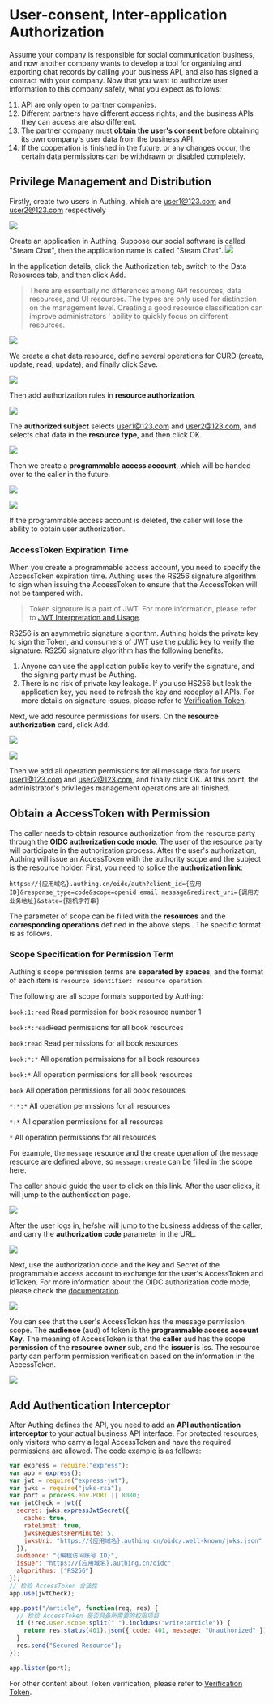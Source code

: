 # User-consent, Inter-application Authorization

<LastUpdated/>

Assume your company is responsible for social communication business, and now another company wants to develop a tool for organizing and exporting chat records by calling your business API, and also has signed a contract with your company. Now that you want to authorize user information to this company safely, what you expect as follows:

11. API are only open to partner companies.
12. Different partners have different access rights, and the business APIs they can access are also different.
13. The partner company must **obtain the user's consent** before obtaining its own company's user data from the business API.
14. If the cooperation is finished in the future, or any changes occur, the certain data permissions can be withdrawn or disabled completely.

## Privilege Management and Distribution

Firstly, create two users in Authing, which are user1@123.com and user2@123.com respectively

![](~@imagesZhCn/guides/authorization/create-user-1.png)

Create an application in Authing. Suppose our social software is called "Steam Chat", then the application name is called "Steam Chat".
![](~@imagesZhCn/guides/authorization/create-app.png)

In the application details, click the Authorization tab, switch to the Data Resources tab, and then click Add.

> There are essentially no differences among API resources, data resources, and UI resources. The types are only used for distinction on the management level. Creating a good resource classification can improve administrators ' ability to quickly focus on different resources.

![](~@imagesZhCn/guides/authorization/add-resource.png)

We create a chat data resource, define several operations for CURD (create, update, read, update), and finally click Save.

![](~@imagesZhCn/guides/authorization/add-resource-action.png)

Then add authorization rules in **resource authorization**.

![](~@imagesZhCn/guides/authorization/create-acl-1.png)

The **authorized subject** selects user1@123.com and user2@123.com, and selects chat data in the **resource type**, and then click OK.

![](~@imagesZhCn/guides/authorization/create-acl-2.png)

Then we create a **programmable access account**, which will be handed over to the caller in the future.

![](~@imagesZhCn/guides/authorization/create-programmatic-account-1.png)

![](~@imagesZhCn/guides/authorization/create-programmatic-account-2.png)

If the programmable access account is deleted, the caller will lose the ability to obtain user authorization.

### AccessToken Expiration Time

When you create a programmable access account, you need to specify the AccessToken expiration time. Authing uses the RS256 signature algorithm to sign when issuing the AccessToken to ensure that the AccessToken will not be tampered with.

> Token signature is a part of JWT. For more information, please refer to [JWT Interpretation and Usage](/concepts/jwt-token.md).

RS256 is an asymmetric signature algorithm. Authing holds the private key to sign the Token, and consumers of JWT use the public key to verify the signature. RS256 signature algorithm has the following benefits:

1. Anyone can use the application public key to verify the signature, and the signing party must be Authing.
2. There is no risk of private key leakage. If you use HS256 but leak the application key, you need to refresh the key and redeploy all APIs. For more details on signature issues, please refer to [Verification Token](/guides/faqs/how-to-validate-user-token.md).

Next, we add resource permissions for users. On the **resource authorization** card, click Add.

![](~@imagesZhCn/guides/authorization/user-consent-authz-1.png)

![](~@imagesZhCn/guides/authorization/user-consent-authz-2.png)

Then we add all operation permissions for all message data for users user1@123.com and user2@123.com, and finally click OK.
At this point, the administrator's privileges management operations are all finished.

## Obtain a AccessToken with Permission

The caller needs to obtain resource authorization from the resource party through the **OIDC authorization code mode**. The user of the resource party will participate in the authorization process. After the user's authorization, Authing will issue an AccessToken with the authority scope and the subject is the resource holder. First, you need to splice the **authorization link**:

```http
https://{应用域名}.authing.cn/oidc/auth?client_id={应用ID}&response_type=code&scope=openid email message&redirect_uri={调用方业务地址}&state={随机字符串}
```

The parameter of scope can be filled with the **resources** and the **corresponding operations** defined in the above steps . The specific format is as follows.

### Scope Specification for Permission Term

Authing's scope permission terms are **separated by spaces**, and the format of each item is `resource identifier: resource operation`.

The following are all scope formats supported by Authing:

`book:1:read` Read permission for book resource number 1

`book:*:read`Read permissions for all book resources

`book:read` Read permissions for all book resources

`book:*:*` All operation permissions for all book resources

`book:*` All operation permissions for all book resources

`book` All operation permissions for all book resources

`*:*:*` All operation permissions for all resources

`*:*` All operation permissions for all resources

`*` All operation permissions for all resources

For example, the `message` resource and the `create` operation of the `message` resource are defined above, so `message:create` can be filled in the scope here.

The caller should guide the user to click on this link. After the user clicks, it will jump to the authentication page.

![](~@imagesZhCn/guides/authorization/user-consent-authz-3.png)

After the user logs in, he/she will jump to the business address of the caller, and carry the **authorization code** parameter in the URL.

![](~@imagesZhCn/guides/authorization/user-consent-authz-4.png)

Next, use the authorization code and the Key and Secret of the programmable access account to exchange for the user's AccessToken and IdToken. For more information about the OIDC authorization code mode, please check the [documentation](/authentication/oidc/oidc-authorization.md#使用授权码模式-authorization-code-flow).

![](~@imagesZhCn/guides/authorization/user-consent-authz-5.png)

You can see that the user's AccessToken has the message permission scope. The **audience** (aud) of token is the **programmable access account Key**. The meaning of AccessToken is that the **caller** aud has the scope **permission** of the **resource owner** sub, and the **issuer** is iss. The resource party can perform permission verification based on the information in the AccessToken.

![](~@imagesZhCn/guides/authorization/user-consent-authz-6.png)

## Add Authentication Interceptor

After Authing defines the API, you need to add an **API authentication interceptor** to your actual business API interface. For protected resources, only visitors who carry a legal AccessToken and have the required permissions are allowed. The code example is as follows:

```javascript
var express = require("express");
var app = express();
var jwt = require("express-jwt");
var jwks = require("jwks-rsa");
var port = process.env.PORT || 8080;
var jwtCheck = jwt({
  secret: jwks.expressJwtSecret({
    cache: true,
    rateLimit: true,
    jwksRequestsPerMinute: 5,
    jwksUri: "https://{应用域名}.authing.cn/oidc/.well-known/jwks.json"
  }),
  audience: "{编程访问账号 ID}",
  issuer: "https://{应用域名}.authing.cn/oidc",
  algorithms: ["RS256"]
});
// 检验 AccessToken 合法性
app.use(jwtCheck);

app.post("/article", function(req, res) {
  // 检验 AccessToken 是否具备所需要的权限项目
  if (!req.user.scope.split(" ").incldues("write:article")) {
    return res.status(401).json({ code: 401, message: "Unauthorized" });
  }
  res.send("Secured Resource");
});

app.listen(port);
```

For other content about Token verification, please refer to [Verification Token](/guides/faqs/how-to-validate-user-token.md).
